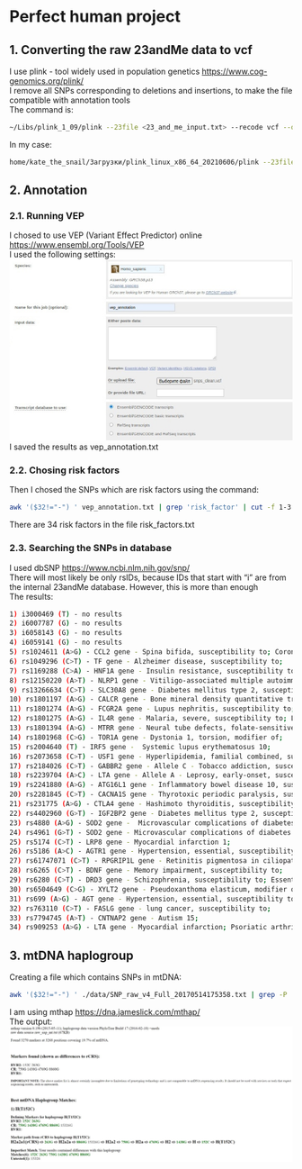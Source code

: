 # Perfect human project
## 1. Converting the raw 23andMe data to vcf
I use plink - tool widely used in population genetics https://www.cog-genomics.org/plink/ <br>
I remove all SNPs corresponding to deletions and insertions, to make the file compatible with annotation tools<br>
The command is:<br>
```bash
~/Libs/plink_1_09/plink --23file <23_and_me_input.txt> --recode vcf --out snps_clean --output-chr MT --snps-only just-acgt
```
In my case:
```bash
home/kate_the_snail/Загрузки/plink_linux_x86_64_20210606/plink --23file ./data/SNP_raw_v4_Full_20170514175358.txt --recode vcf --out snps_clean --output-chr MT --snps-only just-acgt
```
## 2. Annotation
### 2.1. Running VEP
I chosed to use VEP (Variant Effect Predictor) online https://www.ensembl.org/Tools/VEP <br>
I used the following settings:<br>
![VEP](./images/VEP.jpg "VEP")<br>
I saved the results as vep_annotation.txt<br>
### 2.2. Chosing risk factors 
Then I chosed the SNPs which are risk factors using the command:<br>
```bash
awk '($32!="-") ' vep_annotation.txt | grep 'risk_factor' | cut -f 1-3 | sort | uniq > risk_factors.txt
```
There are 34 risk factors in the file risk_factors.txt<br>
### 2.3. Searching the SNPs in database
I used dbSNP https://www.ncbi.nlm.nih.gov/snp/ <br>
There will most likely be only rsIDs, because IDs that start with “i” are from the internal 23andMe database. However, this is more than enough<br>
The results:
```bash
1) i3000469 (T) - no results
2) i6007787 (G) - no results
3) i6058143 (G) - no results
4) i6059141 (G) - no results
5) rs1024611 (A>G) - CCL2 gene - Spina bifida, susceptibility to; Coronary artery disease, modifier of; Mycobacterium tuberculosis, susceptibility to;
6) rs1049296 (C>T) - TF gene - Alzheimer disease, susceptibility to;
7) rs1169288 (C>A) - HNF1A gene - Insulin resistance, susceptibility to; hdl cholesterol level, modifier of;
8) rs12150220 (A>T) - NLRP1 gene - Vitiligo-associated multiple autoimmune disease susceptibility 1;
9) rs13266634 (C>T) - SLC30A8 gene - Diabetes mellitus type 2, susceptibility to;
10) rs1801197 (A>G) - CALCR gene - Bone mineral density quantitative trait locus 15;
11) rs1801274 (A>G) - FCGR2A gene - Lupus nephritis, susceptibility to; Pseudomonas aeruginosa, susceptibility to chronic infection by, in cystic fibrosis; Malaria, severe, susceptibility to;
12) rs1801275 (A>G) - IL4R gene - Malaria, severe, susceptibility to; Lupus nephritis, susceptibility to; Pseudomonas aeruginosa, susceptibility to chronic infection by, in cystic fibrosis;
13) rs1801394 (A>G) - MTRR gene - Neural tube defects, folate-sensitive, susceptibility to; Down syndrome, susceptibility to;
14) rs1801968 (C>G) - TOR1A gene - Dystonia 1, torsion, modifier of;
15) rs2004640 (T) - IRF5 gene -  Systemic lupus erythematosus 10;
16) rs2073658 (C>T) - USF1 gene - Hyperlipidemia, familial combined, susceptibility to;
17) rs2184026 (C>T) - GABBR2 gene - Allele C - Tobacco addiction, susceptibility to;
18) rs2239704 (A>C) - LTA gene - Allele A - Leprosy, early-onset, susceptibility to;
19) rs2241880 (A>G) - ATG16L1 gene - Inflammatory bowel disease 10, susceptibility to;
20) rs2281845 (C>T) - CACNA1S gene - Thyrotoxic periodic paralysis, susceptibility to, 1;
21) rs231775 (A>G) - CTLA4 gene - Hashimoto thyroiditis, susceptibility to; Thyroid-associated orbitopathy, susceptibility to; Systemic lupus erythematosus, susceptibility to; Celiac disease 3; type 1 diabetes mellitus 12;
22) rs4402960 (G>T) - IGF2BP2 gene - Diabetes mellitus type 2, susceptibility to;
23) rs4880 (A>G) - SOD2 gene -  Microvascular complications of diabetes 6;
24) rs4961 (G>T) - SOD2 gene - Microvascular complications of diabetes 6;
25) rs5174 (C>T) - LRP8 gene - Myocardial infarction 1;
26) rs5186 (A>C) - AGTR1 gene - Hypertension, essential, susceptibility to;
27) rs61747071 (C>T) - RPGRIP1L gene - Retinitis pigmentosa in ciliopathies, modifier of;
28) rs6265 (C>T) - BDNF gene - Memory impairment, susceptibility to;
29) rs6280 (C>T) - DRD3 gene - Schizophrenia, susceptibility to; Essential tremor, susceptibility to;
30) rs6504649 (C>G) - XYLT2 gene - Pseudoxanthoma elasticum, modifier of severity of;
31) rs699 (A>G) - AGT gene - Hypertension, essential, susceptibility to; Preeclampsia, susceptibility to; Susceptibility to progression to renal failure in IgA nephropathy;
32) rs763110 (C>T) - FASLG gene - lung cancer, susceptibility to;
33) rs7794745 (A>T) - CNTNAP2 gene - Autism 15;
34) rs909253 (A>G) - LTA gene - Myocardial infarction; Psoriatic arthritis, susceptibility to.
```
## 3. mtDNA haplogroup
Creating a file which contains SNPs in mtDNA:<br>
```bash
awk '($32!="-") ' ./data/SNP_raw_v4_Full_20170514175358.txt | grep -P '\tMT\t' | sort | uniq > raw_snp_mt.txt
```
I am using mthap https://dna.jameslick.com/mthap/ <br>
The output:<br>
![mthap](./images/mthap.jpg "mthap")<br>


